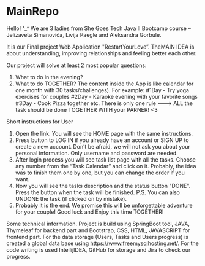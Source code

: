 # MainRepo
Hello! ^_^
We are 3 ladies from She Goes Tech Java II Bootcamp course – Jelizaveta Simanoviča, Līvija Paegle and Aleksandra Gorbule. 

It is our Final project Web Application "RestartYourLove”. 
TheMAIN IDEA is about understanding, improving relationships and feeling better each other. 

Our project will solve at least 2 most popular questions: 
1.	What to do in the evening?
2.	What to do TOGETHER?
The content inside the App is like calendar for one month with 30 tasks/challenges). For example: 
#1Day - Try yoga exercises for couples
#2Day - Karaoke evening with your favorite songs 
#3Day - Cook Pizza together etc.
There is only one rule ---> ALL the task should be done TOGETHER WITH your PARNER! <3 

Short instructions for User	
1.	Open the link. You will see the HOME page with the same instructions. 
2.	Press button to LOG IN  if you already have an account or SIGN UP to create a new account. Don’t be afraid, we will not ask you about your personal information. Only username and password are needed. 
3.	After login process you will see task list page with all the tasks. Choose any number from the “Task Calendar” and click on it. Probably, the idea was to finish them one by one, but you can change the order if you want. 
4.	Now you will see the tasks description and the status button "DONE". Press the button when the task will be finished. P.S. You can also UNDONE the task (if clicked on by mistake). 
5.	Probably it is the end. We promise this will be unforgettable adventure for your couple! Good luck and Enjoy this time TOGETHER!

Some technical information.
Project is build using SpringBoot tool, JAVA, Thymeleaf for backend part and Bootstrap, CSS, HTML, JAVASCRIPT  for frontend part.
For the data storage (Users, Tasks and Users progress)  is created  a global data base using https://www.freemysqlhosting.net/. 
For the code writing is used IntellijIDEA, GitHub for storage and Jira to check our progress. 

